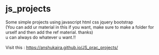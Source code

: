 # js_projects
Some simple projects using javascript html css jquery bootstrap<br>
(You can add ur material in this if you want, make sure to make a folder for urself and then add the ref material. thanks)<br>
u can always do whatever u want.!!
<br><br>
Visit this :
https://anshukaira.github.io/JS_prac_projects/

